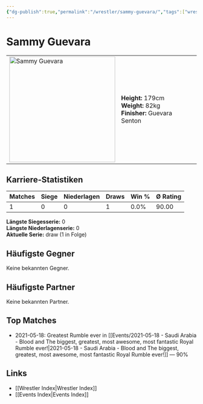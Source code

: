 ```yaml
---
{"dg-publish":true,"permalink":"/wrestler/sammy-guevara/","tags":["wrestler"],"noteIcon":"","created":"2025-08-11T09:33:20.911+02:00"}
---
```



# Sammy Guevara

<table>
<tr>
<td><img src="Sammy Guevara.png" width="280" alt="Sammy Guevara"></td>
<td>
<b>Height:</b> 179cm<br>
<b>Weight:</b> 82kg<br>
<b>Finisher:</b> Guevara Senton<br>
</td>
</tr>
</table>

## Karriere-Statistiken

| Matches | Siege | Niederlagen | Draws | Win % | Ø Rating |
|---------|-------|-------------|-------|-------|-----------|
| 1 | 0 | 0 | 1 | 0.0% | 90.00 |

**Längste Siegesserie:** 0<br>**Längste Niederlagenserie:** 0<br>**Aktuelle Serie:** draw (1 in Folge)


## Häufigste Gegner
Keine bekannten Gegner.

## Häufigste Partner
Keine bekannten Partner.

## Top Matches
- 2021-05-18: Greatest Rumble ever in [[Events/2021-05-18 - Saudi Arabia - Blood and The biggest, greatest, most awesome, most fantastic Royal Rumble ever!\|2021-05-18 - Saudi Arabia - Blood and The biggest, greatest, most awesome, most fantastic Royal Rumble ever!]] — 90%

## Links
- [[Wrestler Index\|Wrestler Index]]
- [[Events Index\|Events Index]]
